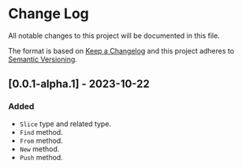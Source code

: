# Change Log

All notable changes to this project will be documented in this file.

The format is based on [Keep a Changelog](http://keepachangelog.com/)
and this project adheres to [Semantic Versioning](http://semver.org/).

## [0.0.1-alpha.1] - 2023-10-22

### Added

- `Slice` type and related type.
- `Find` method.
- `From` method.
- `New` method.
- `Push` method.
